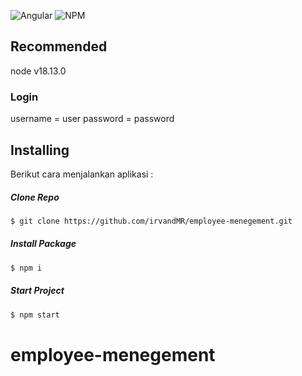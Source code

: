 ![Angular](https://img.shields.io/badge/Angular-17-blue?logo=angular)
![NPM](https://img.shields.io/badge/NPM-%23CB3837.svg?style=for-the-badge&logo=npm&logoColor=white)

## Recommended

node v18.13.0

### Login

username = user
password = password

## Installing

Berikut cara menjalankan aplikasi :

##### Clone Repo

```bash
$ git clone https://github.com/irvandMR/employee-menegement.git
```

##### Install Package

```bash
$ npm i
```

##### Start Project

```bash
$ npm start
```

# employee-menegement
